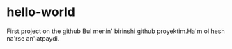 # hello-world
First project on the github
Bul menin' birinshi github proyektim.Ha'm ol hesh na'rse an'latpaydi.
